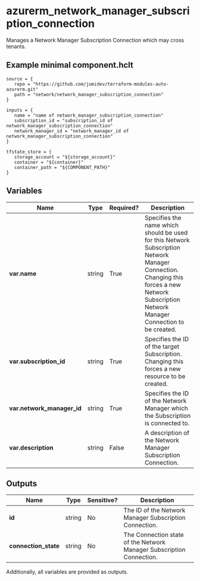 # azurerm_network_manager_subscription_connection

Manages a Network Manager Subscription Connection which may cross tenants.

## Example minimal component.hclt

```hcl
source = {
   repo = "https://github.com/jumidev/terraform-modules-auto-azurerm.git" 
   path = "network/network_manager_subscription_connection" 
}

inputs = {
   name = "name of network_manager_subscription_connection" 
   subscription_id = "subscription_id of network_manager_subscription_connection" 
   network_manager_id = "network_manager_id of network_manager_subscription_connection" 
}

tfstate_store = {
   storage_account = "${storage_account}" 
   container = "${container}" 
   container_path = "${COMPONENT_PATH}" 
}

```

## Variables

| Name | Type | Required? |  Description |
| ---- | ---- | --------- |  ----------- |
| **var.name** | string | True | Specifies the name which should be used for this Network Subscription Network Manager Connection. Changing this forces a new Network Subscription Network Manager Connection to be created. | 
| **var.subscription_id** | string | True | Specifies the ID of the target Subscription. Changing this forces a new resource to be created. | 
| **var.network_manager_id** | string | True | Specifies the ID of the Network Manager which the Subscription is connected to. | 
| **var.description** | string | False | A description of the Network Manager Subscription Connection. | 



## Outputs

| Name | Type | Sensitive? | Description |
| ---- | ---- | --------- | --------- |
| **id** | string | No  | The ID of the Network Manager Subscription Connection. | 
| **connection_state** | string | No  | The Connection state of the Network Manager Subscription Connection. | 

Additionally, all variables are provided as outputs.
